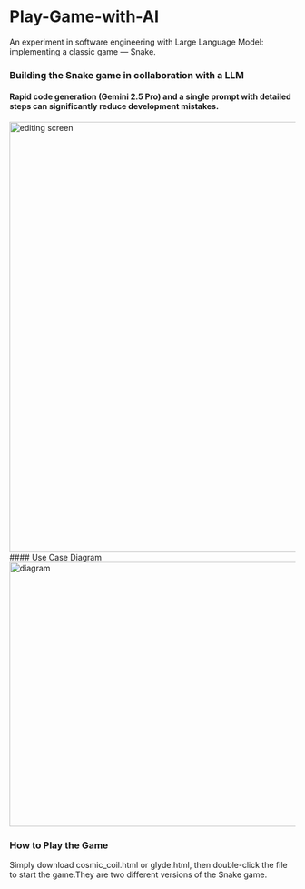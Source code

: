 # Play-Game-with-AI
An experiment in software engineering with Large Language Model: implementing a classic game — Snake.

### Building the Snake game in collaboration with a LLM 
#### Rapid code generation (Gemini 2.5 Pro) and a single prompt with detailed steps can significantly reduce development mistakes.
<img width="1158" height="757" alt="editing screen" src="https://github.com/user-attachments/assets/1473dd24-35e1-4505-91b7-06daebecdbd1" />
#### Use Case Diagram
<img width="686" height="465" alt="diagram" src="https://github.com/user-attachments/assets/9f5ea190-906b-4603-a3ac-361a4b20d0f5" />

### How to Play the Game 
Simply download cosmic_coil.html or glyde.html, then double-click the file to start the game.They are two different versions of the Snake game.
